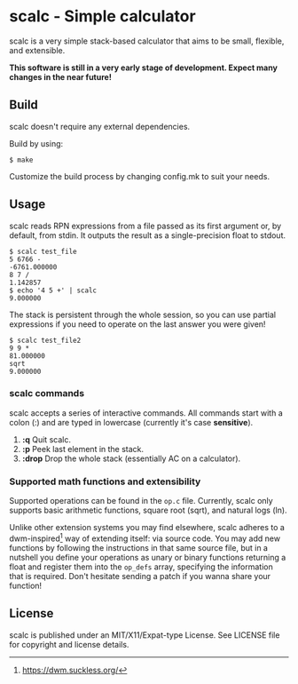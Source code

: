# scalc - Simple calculator 

scalc is a very simple stack-based calculator that aims to be small, flexible, 
and extensible.

**This software is still in a very early stage of development. Expect many
changes in the near future!**

## Build

scalc doesn't require any external dependencies.

Build by using:

```
$ make
```

Customize the build process by changing config.mk to suit your needs.

## Usage

scalc reads RPN expressions from a file passed as its first argument or, by 
default, from stdin. It outputs the result as a single-precision float to 
stdout.

```
$ scalc test_file 
5 6766 -
-6761.000000
8 7 /
1.142857
$ echo '4 5 +' | scalc
9.000000
```

The stack is persistent through the whole session, so you can use partial 
expressions if you need to operate on the last answer you were given!

```
$ scalc test_file2
9 9 *
81.000000
sqrt
9.000000
```

### scalc commands

scalc accepts a series of interactive commands. All commands start with a colon
(:) and are typed in lowercase (currently it's case **sensitive**).

1. **:q** Quit scalc.
2. **:p** Peek last element in the stack.
3. **:drop** Drop the whole stack (essentially AC on a calculator).

### Supported math functions and extensibility

Supported operations can be found in the ``op.c`` file. Currently, scalc only
supports basic arithmetic functions, square root (sqrt), and natural logs (ln).

Unlike other extension systems you may find elsewhere, scalc adheres to a 
dwm-inspired[^1] way of extending itself: via source code. You may add new 
functions by following the instructions in that same source file, but in a 
nutshell you define your operations as unary or binary functions returning a
float and register them into the ``op_defs`` array, specifying the information 
that is required. Don't hesitate sending a patch if you wanna share your 
function!

[^1]: https://dwm.suckless.org/

## License

scalc is published under an MIT/X11/Expat-type License. See LICENSE file for 
copyright and license details.

